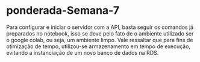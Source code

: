# ponderada-Semana-7

Para configurar e iniciar o servidor com a API, basta seguir os comandos já preparados no notebook, isso se deve pelo fato de o ambiente utilizado ser o google colab, ou seja, um ambiente limpo.
Vale ressaltar que para fins de otimização de tempo, utilizou-se armazenamento em tempo de execução, evitando a instanciação de um novo banco de dados na RDS.
